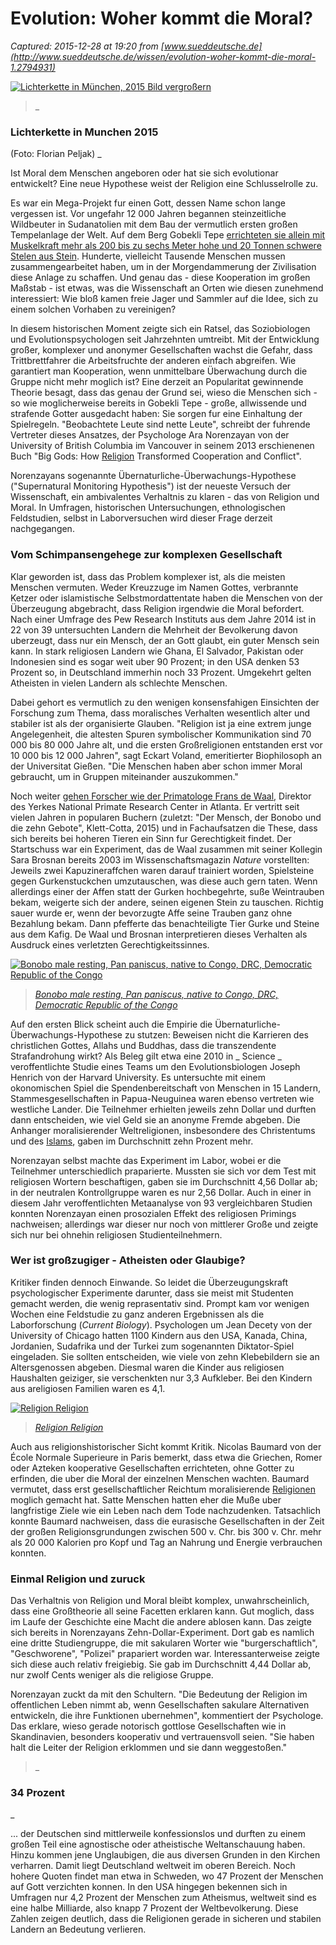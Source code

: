 # Evolution: Woher kommt die Moral?

_Captured: 2015-12-28 at 19:20 from [www.sueddeutsche.de](http://www.sueddeutsche.de/wissen/evolution-woher-kommt-die-moral-1.2794931)_

[ ![Lichterkette in München, 2015](http://polpix.sueddeutsche.com/polopoly_fs/1.2798541.1451306486!/httpImage/image.jpg_gen/derivatives/640x360/image.jpg) Bild vergroßern ](http://polpix.sueddeutsche.com/polopoly_fs/1.2798541.1451306486!/httpImage/image.jpg_gen/derivatives/860x860/image.jpg)

> _ 

###  Lichterkette in Munchen 2015 

(Foto: Florian Peljak) _

Ist Moral dem Menschen angeboren oder hat sie sich evolutionar entwickelt? Eine neue Hypothese weist der Religion eine Schlusselrolle zu.

Es war ein Mega-Projekt fur einen Gott, dessen Name schon lange vergessen ist. Vor ungefahr 12 000 Jahren begannen steinzeitliche Wildbeuter in Sudanatolien mit dem Bau der vermutlich ersten großen Tempelanlage der Welt. Auf dem Berg Gobekli Tepe [errichteten sie allein mit Muskelkraft mehr als 200 bis zu sechs Meter hohe und 20 Tonnen schwere Stelen aus Stein](http://www.sueddeutsche.de/wissen/entwicklung-der-schrift-olympia-der-steinzeit-1.2231294). Hunderte, vielleicht Tausende Menschen mussen zusammengearbeitet haben, um in der Morgendammerung der Zivilisation diese Anlage zu schaffen. Und genau das - diese Kooperation im großen Maßstab - ist etwas, was die Wissenschaft an Orten wie diesen zunehmend interessiert: Wie bloß kamen freie Jager und Sammler auf die Idee, sich zu einem solchen Vorhaben zu vereinigen?

In diesem historischen Moment zeigte sich ein Ratsel, das Soziobiologen und Evolutionspsychologen seit Jahrzehnten umtreibt. Mit der Entwicklung großer, komplexer und anonymer Gesellschaften wachst die Gefahr, dass Trittbrettfahrer die Arbeitsfruchte der anderen einfach abgreifen. Wie garantiert man Kooperation, wenn unmittelbare Überwachung durch die Gruppe nicht mehr moglich ist? Eine derzeit an Popularitat gewinnende Theorie besagt, dass das genau der Grund sei, wieso die Menschen sich - so wie moglicherweise bereits in Gobekli Tepe - große, allwissende und strafende Gotter ausgedacht haben: Sie sorgen fur eine Einhaltung der Spielregeln. "Beobachtete Leute sind nette Leute", schreibt der fuhrende Vertreter dieses Ansatzes, der Psychologe Ara Norenzayan von der University of British Columbia im Vancouver in seinem 2013 erschienenen Buch "Big Gods: How [Religion](http://www.sueddeutsche.de/thema/Religion) Transformed Cooperation and Conflict".

Norenzayans sogenannte Übernaturliche-Überwachungs-Hypothese ("Supernatural Monitoring Hypothesis") ist der neueste Versuch der Wissenschaft, ein ambivalentes Verhaltnis zu klaren - das von Religion und Moral. In Umfragen, historischen Untersuchungen, ethnologischen Feldstudien, selbst in Laborversuchen wird dieser Frage derzeit nachgegangen.

### Vom Schimpansengehege zur komplexen Gesellschaft

Klar geworden ist, dass das Problem komplexer ist, als die meisten Menschen vermuten. Weder Kreuzzuge im Namen Gottes, verbrannte Ketzer oder islamistische Selbstmordattentate haben die Menschen von der Überzeugung abgebracht, dass Religion irgendwie die Moral befordert. Nach einer Umfrage des Pew Research Instituts aus dem Jahre 2014 ist in 22 von 39 untersuchten Landern die Mehrheit der Bevolkerung davon uberzeugt, dass nur ein Mensch, der an Gott glaubt, ein guter Mensch sein kann. In stark religiosen Landern wie Ghana, El Salvador, Pakistan oder Indonesien sind es sogar weit uber 90 Prozent; in den USA denken 53 Prozent so, in Deutschland immerhin noch 33 Prozent. Umgekehrt gelten Atheisten in vielen Landern als schlechte Menschen.

Dabei gehort es vermutlich zu den wenigen konsensfahigen Einsichten der Forschung zum Thema, dass moralisches Verhalten wesentlich alter und stabiler ist als der organisierte Glauben. "Religion ist ja eine extrem junge Angelegenheit, die altesten Spuren symbolischer Kommunikation sind 70 000 bis 80 000 Jahre alt, und die ersten Großreligionen entstanden erst vor 10 000 bis 12 000 Jahren", sagt Eckart Voland, emeritierter Biophilosoph an der Universitat Gießen. "Die Menschen haben aber schon immer Moral gebraucht, um in Gruppen miteinander auszukommen."

Noch weiter [gehen Forscher wie der Primatologe Frans de Waal](http://www.sueddeutsche.de/wissen/moral-im-tierreich-affen-im-garten-der-lueste-1.2628618), Direktor des Yerkes National Primate Research Center in Atlanta. Er vertritt seit vielen Jahren in popularen Buchern (zuletzt: "Der Mensch, der Bonobo und die zehn Gebote", Klett-Cotta, 2015) und in Fachaufsatzen die These, dass sich bereits bei hoheren Tieren ein Sinn fur Gerechtigkeit findet. Der Startschuss war ein Experiment, das de Waal zusammen mit seiner Kollegin Sara Brosnan bereits 2003 im Wissenschaftsmagazin _Nature_ vorstellten: Jeweils zwei Kapuzineraffchen waren darauf trainiert worden, Spielsteine gegen Gurkenstuckchen umzutauschen, was diese auch gern taten. Wenn allerdings einer der Affen statt der Gurken hochbegehrte, suße Weintrauben bekam, weigerte sich der andere, seinen eigenen Stein zu tauschen. Richtig sauer wurde er, wenn der bevorzugte Affe seine Trauben ganz ohne Bezahlung bekam. Dann pfefferte das benachteiligte Tier Gurke und Steine aus dem Kafig. De Waal und Brosnan interpretieren dieses Verhalten als Ausdruck eines verletzten Gerechtigkeitssinnes.

[ ![Bonobo male resting, Pan paniscus, native to Congo, DRC, Democratic Republic of the Congo](http://polpix.sueddeutsche.com/bild/1.2629250.1441185609/300x168/moral-tierreich.jpg) ](http://www.sueddeutsche.de/wissen/moral-im-tierreich-affen-im-garten-der-lueste-1.2628618)

> _[Bonobo male resting, Pan paniscus, native to Congo, DRC, Democratic Republic of the Congo](http://www.sueddeutsche.de/wissen/moral-im-tierreich-affen-im-garten-der-lueste-1.2628618)_

  


Auf den ersten Blick scheint auch die Empirie die Übernaturliche-Überwachungs-Hypothese zu stutzen: Beweisen nicht die Karrieren des christlichen Gottes, Allahs und Buddhas, dass die transzendente Strafandrohung wirkt? Als Beleg gilt etwa eine 2010 in _ Science _ veroffentlichte Studie eines Teams um den Evolutionsbiologen Joseph Henrich von der Harvard University. Es untersuchte mit einem okonomischen Spiel die Spendenbereitschaft von Menschen in 15 Landern, Stammesgesellschaften in Papua-Neuguinea waren ebenso vertreten wie westliche Lander. Die Teilnehmer erhielten jeweils zehn Dollar und durften dann entscheiden, wie viel Geld sie an anonyme Fremde abgeben. Die Anhanger moralisierender Weltreligionen, insbesondere des Christentums und des [Islams](http://www.sueddeutsche.de/thema/Islam), gaben im Durchschnitt zehn Prozent mehr.

Norenzayan selbst machte das Experiment im Labor, wobei er die Teilnehmer unterschiedlich praparierte. Mussten sie sich vor dem Test mit religiosen Wortern beschaftigen, gaben sie im Durchschnitt 4,56 Dollar ab; in der neutralen Kontrollgruppe waren es nur 2,56 Dollar. Auch in einer in diesem Jahr veroffentlichten Metaanalyse von 93 vergleichbaren Studien konnten Norenzayan einen prosozialen Effekt des religiosen Primings nachweisen; allerdings war dieser nur noch von mittlerer Große und zeigte sich nur bei ohnehin religiosen Studienteilnehmern.

### Wer ist großzugiger - Atheisten oder Glaubige?

Kritiker finden dennoch Einwande. So leidet die Überzeugungskraft psychologischer Experimente darunter, dass sie meist mit Studenten gemacht werden, die wenig reprasentativ sind. Prompt kam vor wenigen Wochen eine Feldstudie zu ganz anderen Ergebnissen als die Laborforschung (_Current Biology_). Psychologen um Jean Decety von der University of Chicago hatten 1100 Kindern aus den USA, Kanada, China, Jordanien, Sudafrika und der Turkei zum sogenannten Diktator-Spiel eingeladen. Sie sollten entscheiden, wie viele von zehn Klebebildern sie an Altersgenossen abgeben. Diesmal waren die Kinder aus religiosen Haushalten geiziger, sie verschenkten nur 3,3 Aufkleber. Bei den Kindern aus areligiosen Familien waren es 4,1.

[ ![Religion Religion](http://polpix.sueddeutsche.com/bild/1.2213994.1415873036/300x168/religion.jpg) ](http://www.sueddeutsche.de/wissen/religion-je-haerter-die-umwelt-umso-strenger-die-goetter-1.2213245)

> _[Religion Religion](http://www.sueddeutsche.de/wissen/religion-je-haerter-die-umwelt-umso-strenger-die-goetter-1.2213245)_

Auch aus religionshistorischer Sicht kommt Kritik. Nicolas Baumard von der École Normale Superieure in Paris bemerkt, dass etwa die Griechen, Romer oder Azteken kooperative Gesellschaften errichteten, ohne Gotter zu erfinden, die uber die Moral der einzelnen Menschen wachten. Baumard vermutet, dass erst gesellschaftlicher Reichtum moralisierende [Religionen](http://www.sueddeutsche.de/thema/Religion) moglich gemacht hat. Satte Menschen hatten eher die Muße uber langfristige Ziele wie ein Leben nach dem Tode nachzudenken. Tatsachlich konnte Baumard nachweisen, dass die eurasische Gesellschaften in der Zeit der großen Religionsgrundungen zwischen 500 v. Chr. bis 300 v. Chr. mehr als 20 000 Kalorien pro Kopf und Tag an Nahrung und Energie verbrauchen konnten.

### Einmal Religion und zuruck

Das Verhaltnis von Religion und Moral bleibt komplex, unwahrscheinlich, dass eine Großtheorie all seine Facetten erklaren kann. Gut moglich, dass im Laufe der Geschichte eine Macht die andere ablosen kann. Das zeigte sich bereits in Norenzayans Zehn-Dollar-Experiment. Dort gab es namlich eine dritte Studiengruppe, die mit sakularen Worter wie "burgerschaftlich", "Geschworene", "Polizei" prapariert worden war. Interessanterweise zeigte sich diese auch relativ freigiebig. Sie gab im Durchschnitt 4,44 Dollar ab, nur zwolf Cents weniger als die religiose Gruppe.

Norenzayan zuckt da mit den Schultern. "Die Bedeutung der Religion im offentlichen Leben nimmt ab, wenn Gesellschaften sakulare Alternativen entwickeln, die ihre Funktionen ubernehmen", kommentiert der Psychologe. Das erklare, wieso gerade notorisch gottlose Gesellschaften wie in Skandinavien, besonders kooperativ und vertrauensvoll seien. "Sie haben halt die Leiter der Religion erklommen und sie dann weggestoßen."

> _ 

### 34 Prozent

_

... der Deutschen sind mittlerweile konfessionslos und durften zu einem großen Teil eine agnostische oder atheistische Weltanschauung haben. Hinzu kommen jene Unglaubigen, die aus diversen Grunden in den Kirchen verharren. Damit liegt Deutschland weltweit im oberen Bereich. Noch hohere Quoten findet man etwa in Schweden, wo 47 Prozent der Menschen auf Gott verzichten konnen. In den USA hingegen bekennen sich in Umfragen nur 4,2 Prozent der Menschen zum Atheismus, weltweit sind es eine halbe Milliarde, also knapp 7 Prozent der Weltbevolkerung. Diese Zahlen zeigen deutlich, dass die Religionen gerade in sicheren und stabilen Landern an Bedeutung verlieren.
